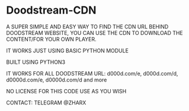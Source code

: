 # Doodstream-CDN
A SUPER SIMPLE AND EASY WAY TO FIND THE CDN URL BEHIND DOODSTREAM WEBSITE, YOU CAN USE THE CDN TO DOWNLOAD THE CONTENT/FOR YOUR OWN PLAYER.

IT WORKS JUST USING BASIC PYTHON MODULE

BUILT USING PYTHON3

IT WORKS FOR ALL DOODSTREAM URL: d000d.com/e, d000d.com/d, d0000d.com/e, d0000d.com/d and more

NO LICENSE FOR THIS CODE USE AS YOU WISH

CONTACT: TELEGRAM @ZHARX
